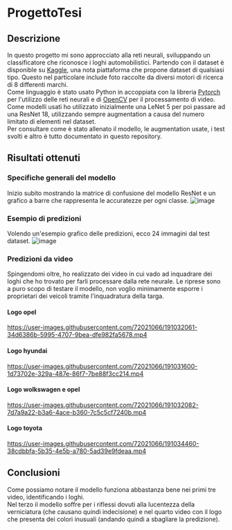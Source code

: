 # ProgettoTesi

## Descrizione
In questo progetto mi sono approcciato alla reti neurali, sviluppando un classificatore che riconosce i loghi automobilistici. Partendo con il dataset è disponible su <a href="https://www.kaggle.com/datasets/volkandl/car-brand-logos">Kaggle</a>, una nota piattaforma che propone dataset di qualsiasi tipo. Questo nel particolare include foto raccolte da diversi motori di ricerca di 8 differenti marchi.<br>Come linguaggio è stato usato Python in accoppiata con la libreria <a href="https://pytorch.org/">Pytorch</a> per l'utilizzo delle reti neurali e di <a href="https://docs.opencv.org/4.x/d1/dfb/intro.html">OpenCV</a> per il processamento di video. Come modelli usati ho utilizzato inizialmente una LeNet 5 per poi passare ad una ResNet 18, utilizzando sempre augmentation a causa del numero limitato di elementi nel dataset.<br>Per consultare come è stato allenato il modello, le augmentation usate, i test svolti e altro è tutto documentato in questo repository.

## Risultati ottenuti
### Specifiche generali del modello
Inizio subito mostrando la matrice di confusione del modello ResNet e un grafico a barre che rappresenta le accuratezze per ogni classe.
![image](https://user-images.githubusercontent.com/72021066/191037398-4763ef21-d095-44a8-b850-bd871178aa21.png)


### Esempio di predizioni
Volendo un'esempio grafico delle predizioni, ecco 24 immagini dal test dataset.
![image](https://user-images.githubusercontent.com/72021066/191022160-b3b41985-83d9-4baf-b5c7-8d01fe69814e.png)

### Predizioni da video
Spingendomi oltre, ho realizzato dei video in cui vado ad inquadrare dei loghi che ho trovato per farli processare dalla rete neurale. Le riprese sono a puro scopo di testare il modello, non voglio minimamente esporre i proprietari dei veicoli tramite l'inquadratura della targa.

#### Logo opel


https://user-images.githubusercontent.com/72021066/191032061-34d6386b-5995-4707-9bea-dfe982fa5678.mp4


#### Logo hyundai


https://user-images.githubusercontent.com/72021066/191031600-1d73702e-329a-487e-86f7-7be88f3cc214.mp4


#### Logo wolkswagen e opel


https://user-images.githubusercontent.com/72021066/191032082-7d7a9a22-b3a6-4ace-b360-7c5c5cf7240b.mp4

#### Logo toyota


https://user-images.githubusercontent.com/72021066/191034460-38cdbbfa-5b35-4e5b-a780-5ad39e9fdeaa.mp4


## Conclusioni
Come possiamo notare il modello funziona abbastanza bene nei primi tre video, identificando i loghi.<br>Nel terzo il modello soffre per i riflessi dovuti alla lucentezza della verniciatura (che causano quindi indecisione) e nel quarto video con il logo che presenta dei colori inusuali (andando quindi a sbagliare la predizione).
